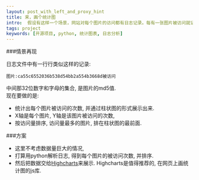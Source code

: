 ```yaml
---
layout: post_with_left_and_proxy_hint
title: 来，画个统计图
intro:  假设有这样一个场景，网站对每个图片的访问都有日志记录。每有一张图片被访问就记录一条日志。我们来处理这个日志文件，画出每个图片被访问的次数的柱状图吧。
tags: project
keywords: [开源项目, python, 统计图表, 日志分析]
---
```


###情景再现

日志文件中有一行行类似这样的记录:    
```
图片:ca55c6552036b538d54bb2a554b3668d被访问    
```
    
中间那32位数字和字母的集合, 是图片的md5值.    
现在要做的是:    
+ 统计出每个图片被访问的次数, 并通过柱状图的形式展示出来.    
+ X轴是每个图片, Y轴是该图片被访问的次数,     
+ 按访问量排序, 访问量最多的图片, 排在柱状图的最前面.     

###方案

+ 这里不考虑数据量巨大的情况,     
+ 打算用python解析日志, 得到每个图片的被访问次数, 并排序.     
+ 然后把数据交给[Highcharts](http://www.hcharts.cn/)来展示. Highcharts是值得推荐的, 在网页上画统计图的js库. 
